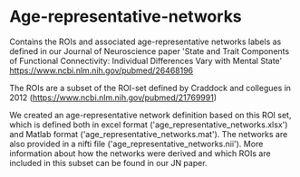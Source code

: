 # Age-representative-networks
Contains the ROIs and associated age-representative networks labels as defined in our Journal of Neuroscience paper 'State and Trait Components of Functional Connectivity: Individual Differences Vary with Mental State'
https://www.ncbi.nlm.nih.gov/pubmed/26468196  

The ROIs are a subset of the ROI-set defined by Craddock and collegues in 2012 (https://www.ncbi.nlm.nih.gov/pubmed/21769991)

We created an age-representative network definition based on this ROI set, which is defined both in excel format ('age_representative_networks.xlsx') and Matlab format ('age_representative_networks.mat'). The networks are also provided in a nifti file ('age_representative_networks.nii'). 
More information about how the networks were derived and which ROIs are included in this subset can be found in our JN paper. 
